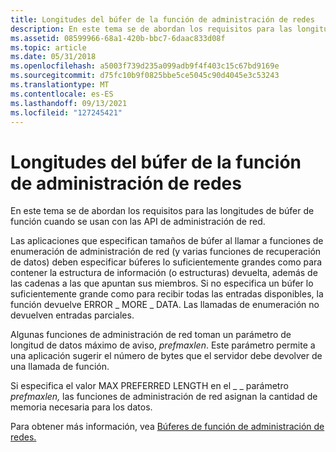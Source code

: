```yaml
---
title: Longitudes del búfer de la función de administración de redes
description: En este tema se de abordan los requisitos para las longitudes de búfer de función cuando se usan con las API de administración de red.
ms.assetid: 08599966-68a1-420b-bbc7-6daac833d08f
ms.topic: article
ms.date: 05/31/2018
ms.openlocfilehash: a5003f739d235a099adb9f4f403c15c67bd9169e
ms.sourcegitcommit: d75fc10b9f0825bbe5ce5045c90d4045e3c53243
ms.translationtype: MT
ms.contentlocale: es-ES
ms.lasthandoff: 09/13/2021
ms.locfileid: "127245421"
---
```

# <a name="network-management-function-buffer-lengths"></a>Longitudes del búfer de la función de administración de redes

En este tema se de abordan los requisitos para las longitudes de búfer de función cuando se usan con las API de administración de red.

Las aplicaciones que especifican tamaños de búfer al llamar a funciones de enumeración de administración de red (y varias funciones de recuperación de datos) deben especificar búferes lo suficientemente grandes como para contener la estructura de información (o estructuras) devuelta, además de las cadenas a las que apuntan sus miembros. Si no especifica un búfer lo suficientemente grande como para recibir todas las entradas disponibles, la función devuelve ERROR \_ MORE \_ DATA. Las llamadas de enumeración no devuelven entradas parciales.

Algunas funciones de administración de red toman un parámetro de longitud de datos máximo de aviso, *prefmaxlen*. Este parámetro permite a una aplicación sugerir el número de bytes que el servidor debe devolver de una llamada de función.

Si especifica el valor MAX PREFERRED LENGTH en el \_ \_ parámetro *prefmaxlen,* las funciones de administración de red asignan la cantidad de memoria necesaria para los datos.

Para obtener más información, vea [Búferes de función de administración de redes.](network-management-function-buffers.md)

 

 




